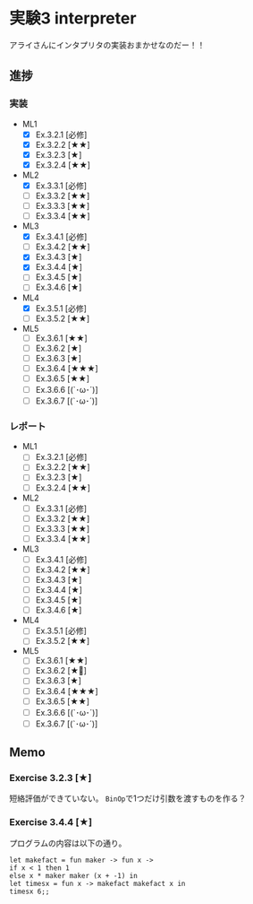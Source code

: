 # 実験3 interpreter

アライさんにインタプリタの実装おまかせなのだー！！

## 進捗
### 実装
- ML1
  * [x] Ex.3.2.1 [必修]
  * [x] Ex.3.2.2 [★★]
  * [x] Ex.3.2.3 [★]
  * [x] Ex.3.2.4 [★★]
- ML2
  * [x] Ex.3.3.1 [必修]
  * [ ] Ex.3.3.2 [★★]
  * [ ] Ex.3.3.3 [★★]
  * [ ] Ex.3.3.4 [★★]
- ML3
  * [x] Ex.3.4.1 [必修]
  * [ ] Ex.3.4.2 [★★]
  * [x] Ex.3.4.3 [★]
  * [x] Ex.3.4.4 [★]
  * [ ] Ex.3.4.5 [★]
  * [ ] Ex.3.4.6 [★]
- ML4
  * [x] Ex.3.5.1 [必修]
  * [ ] Ex.3.5.2 [★★]
- ML5
  * [ ] Ex.3.6.1 [★★]
  * [ ] Ex.3.6.2 [★]
  * [ ] Ex.3.6.3 [★]
  * [ ] Ex.3.6.4 [★★★]
  * [ ] Ex.3.6.5 [★★]
  * [ ] Ex.3.6.6 [(`･ω･´)]
  * [ ] Ex.3.6.7 [(`･ω･´)]

### レポート
- ML1
  * [ ] Ex.3.2.1 [必修]
  * [ ] Ex.3.2.2 [★★]
  * [ ] Ex.3.2.3 [★]
  * [ ] Ex.3.2.4 [★★]
- ML2
  * [ ] Ex.3.3.1 [必修]
  * [ ] Ex.3.3.2 [★★]
  * [ ] Ex.3.3.3 [★★]
  * [ ] Ex.3.3.4 [★★]
- ML3
  * [ ] Ex.3.4.1 [必修]
  * [ ] Ex.3.4.2 [★★]
  * [ ] Ex.3.4.3 [★]
  * [ ] Ex.3.4.4 [★]
  * [ ] Ex.3.4.5 [★]
  * [ ] Ex.3.4.6 [★]
- ML4
  * [ ] Ex.3.5.1 [必修]
  * [ ] Ex.3.5.2 [★★]
- ML5
  * [ ] Ex.3.6.1 [★★]
  * [ ] Ex.3.6.2 [★]
  * [ ] Ex.3.6.3 [★]
  * [ ] Ex.3.6.4 [★★★]
  * [ ] Ex.3.6.5 [★★]
  * [ ] Ex.3.6.6 [(`･ω･´)]
  * [ ] Ex.3.6.7 [(`･ω･´)]

## Memo
### Exercise 3.2.3 [★]
短絡評価ができていない。
`BinOp`で1つだけ引数を渡すものを作る？

### Exercise 3.4.4 [★]
プログラムの内容は以下の通り。

```
let makefact = fun maker -> fun x -> 
if x < 1 then 1
else x * maker maker (x + -1) in
let timesx = fun x -> makefact makefact x in
timesx 6;;
```
